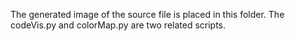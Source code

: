 The generated image of the source file is placed in this folder.
The codeVis.py and colorMap.py are two related scripts.